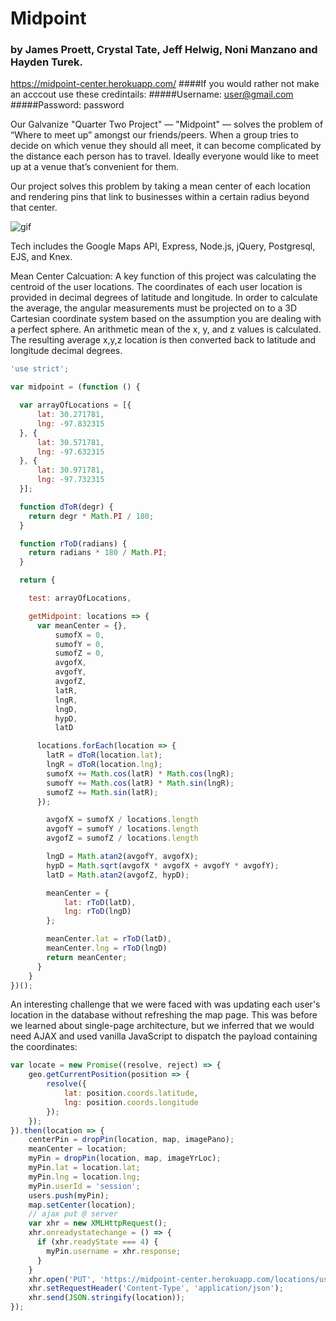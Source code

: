 <!--

<div id="readme" class="readme blob instapaper_body">
  <article class="markdown-body entry-content" itemprop="text"><h1><a id="user-content-sprintr" class="anchor" href="#sprintr" aria-hidden="true"><svg aria-hidden="true" class="octicon octicon-link" height="16" version="1.1" viewBox="0 0 16 16" width="16"><path fill-rule="evenodd" d="M4 9h1v1H4c-1.5 0-3-1.69-3-3.5S2.55 3 4 3h4c1.45 0 3 1.69 3 3.5 0 1.41-.91 2.72-2 3.25V8.59c.58-.45 1-1.27 1-2.09C10 5.22 8.98 4 8 4H4c-.98 0-2 1.22-2 2.5S3 9 4 9zm9-3h-1v1h1c1 0 2 1.22 2 2.5S13.98 12 13 12H9c-.98 0-2-1.22-2-2.5 0-.83.42-1.64 1-2.09V6.25c-1.09.53-2 1.84-2 3.25C6 11.31 7.55 13 9 13h4c1.45 0 3-1.69 3-3.5S14.5 6 13 6z"></path></svg></a>Midpoint</h1> -->

# Midpoint

### by James Proett, Crystal Tate, Jeff Helwig, Noni Manzano and Hayden Turek.
https://midpoint-center.herokuapp.com/
####If you would rather not make an acccout use these credintails:
#####Username: user@gmail.com
#####Password: password

Our Galvanize "Quarter Two Project" — "Midpoint" — solves the problem of “Where to meet up” amongst our friends/peers. When a group tries to decide on which venue they should all meet, it can become complicated by the distance each person has to travel.  Ideally everyone would like to meet up at a venue that’s convenient for them.

Our project solves this problem by taking a mean center of each location and rendering pins that link to businesses within a certain radius beyond that center.

![gif](./public/image/hdmid.gif?raw=true)

Tech includes the Google Maps API, Express, Node.js, jQuery, Postgresql, EJS, and Knex.

Mean Center Calcuation:
A key function of this project was calculating the centroid of the user locations. The coordinates of each user location is provided in decimal degrees of latitude and longitude. In order to calculate the average, the angular measurements must be projected on to a 3D Cartesian coordinate system based on the assumption you are dealing with a perfect sphere. An arithmetic mean of the x, y, and z values is calculated. The resulting average x,y,z location is then converted back to latitude and longitude decimal degrees. 


```javascript
'use strict';

var midpoint = (function () {

  var arrayOfLocations = [{
      lat: 30.271781,
      lng: -97.832315
  }, {
      lat: 30.571781,
      lng: -97.632315
  }, {
      lat: 30.971781,
      lng: -97.732315
  }];

  function dToR(degr) {
    return degr * Math.PI / 180;
  }

  function rToD(radians) {
    return radians * 180 / Math.PI;
  }

  return {

    test: arrayOfLocations,

    getMidpoint: locations => {
      var meanCenter = {},
          sumofX = 0,
          sumofY = 0,
          sumofZ = 0,
          avgofX,
          avgofY,
          avgofZ,
          latR,
          lngR,
          lngD,
          hypD,
          latD

      locations.forEach(location => {
        latR = dToR(location.lat);
        lngR = dToR(location.lng);
        sumofX += Math.cos(latR) * Math.cos(lngR);
        sumofY += Math.cos(latR) * Math.sin(lngR);
        sumofZ += Math.sin(latR);
      });

        avgofX = sumofX / locations.length
        avgofY = sumofY / locations.length
        avgofZ = sumofZ / locations.length

        lngD = Math.atan2(avgofY, avgofX);
        hypD = Math.sqrt(avgofX * avgofX + avgofY * avgofY);
        latD = Math.atan2(avgofZ, hypD);

        meanCenter = {
            lat: rToD(latD),
            lng: rToD(lngD)
        };

        meanCenter.lat = rToD(latD),
        meanCenter.lng = rToD(lngD)
        return meanCenter;
      }
    }
})();
```
An interesting challenge that we were faced with was updating each user's location in the database without refreshing the map page. This was before we learned about single-page architecture, but we inferred that we would need AJAX and used vanilla JavaScript to dispatch the payload containing the coordinates:

```javascript
var locate = new Promise((resolve, reject) => {
    geo.getCurrentPosition(position => {
        resolve({
            lat: position.coords.latitude,
            lng: position.coords.longitude
        });
    });
}).then(location => {
    centerPin = dropPin(location, map, imagePano);
    meanCenter = location;
    myPin = dropPin(location, map, imageYrLoc);
    myPin.lat = location.lat;
    myPin.lng = location.lng;
    myPin.userId = 'session';
    users.push(myPin);
    map.setCenter(location);
    // ajax put @ server
    var xhr = new XMLHttpRequest();
    xhr.onreadystatechange = () => {
      if (xhr.readyState === 4) {
        myPin.username = xhr.response;
      }
    }
    xhr.open('PUT', 'https://midpoint-center.herokuapp.com/locations/users');
    xhr.setRequestHeader('Content-Type', 'application/json');
    xhr.send(JSON.stringify(location));
});
```
